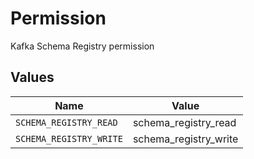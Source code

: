 # Permission

Kafka Schema Registry permission


## Values

| Name                    | Value                   |
| ----------------------- | ----------------------- |
| `SCHEMA_REGISTRY_READ`  | schema_registry_read    |
| `SCHEMA_REGISTRY_WRITE` | schema_registry_write   |